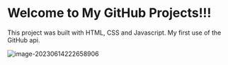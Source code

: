 # **Welcome to My GitHub Projects!!!**

This project was built with HTML, CSS and Javascript. My first use of the GitHub api.

![image-20230614222658906](/home/guilherme/.config/Typora/typora-user-images/image-20230614222658906.png)

